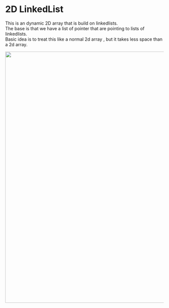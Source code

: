 # 2D LinkedList

This is an dynamic 2D array that is build on linkedlists.<br />
The base is that we have a list of pointer that are pointing to lists of linkedlists.<br />
Basic idea is to treat this like a normal 2d array , but it takes less space than a 2d array.<bt />

<img src="https://media.geeksforgeeks.org/wp-content/uploads/Construct-linked-list-from-matrix.jpg" width="800" />
